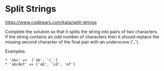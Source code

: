 # Split Strings

https://www.codewars.com/kata/split-strings

Complete the solution so that it splits the string into pairs of two characters. If the string contains an odd number of characters then it should replace the missing second character of the final pair with an underscore ('_').

Examples:

```
* 'abc' =>  ['ab', 'c_']
* 'abcdef' => ['ab', 'cd', 'ef']
```
